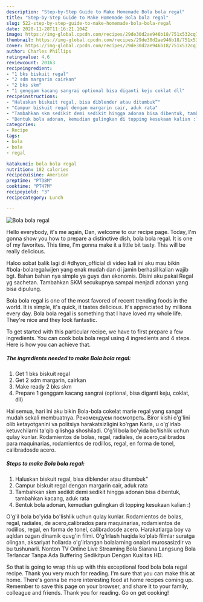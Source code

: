 ```yaml
---
description: "Step-by-Step Guide to Make Homemade Bola bola regal"
title: "Step-by-Step Guide to Make Homemade Bola bola regal"
slug: 522-step-by-step-guide-to-make-homemade-bola-bola-regal
date: 2020-11-28T11:16:21.104Z
image: https://img-global.cpcdn.com/recipes/29de30d2ae946b18/751x532cq70/bola-bola-regal-foto-resep-utama.jpg
thumbnail: https://img-global.cpcdn.com/recipes/29de30d2ae946b18/751x532cq70/bola-bola-regal-foto-resep-utama.jpg
cover: https://img-global.cpcdn.com/recipes/29de30d2ae946b18/751x532cq70/bola-bola-regal-foto-resep-utama.jpg
author: Charles Phillips
ratingvalue: 4.6
reviewcount: 20163
recipeingredient:
- "1 bks biskuit regal"
- "2 sdm margarin cairkan"
- "2 bks skm"
- "1 genggam kacang sangrai optional bisa diganti keju coklat dll"
recipeinstructions:
- "Haluskan biskuit regal, bisa diblender atau ditumbuk”"
- "Campur biskuit regal dengan margarin cair, aduk rata"
- "Tambahkan skm sedikit demi sedikit hingga adonan bisa dibentuk, tambahkan kacang, aduk rata"
- "Bentuk bola adonan, kemudian gulingkan di topping kesukaan kalian :)"
categories:
- Recipe
tags:
- bola
- bola
- regal

katakunci: bola bola regal 
nutrition: 182 calories
recipecuisine: American
preptime: "PT38M"
cooktime: "PT47M"
recipeyield: "3"
recipecategory: Lunch

---
```



![Bola bola regal](https://img-global.cpcdn.com/recipes/29de30d2ae946b18/751x532cq70/bola-bola-regal-foto-resep-utama.jpg)

Hello everybody, it's me again, Dan, welcome to our recipe page. Today, I'm gonna show you how to prepare a distinctive dish, bola bola regal. It is one of my favorites. This time, I'm gonna make it a little bit tasty. This will be really delicious.

Haloo sobat balik lagi di #dhyon_official di video kali ini aku mau bikin #bola-bolaregalwijen yang enak mudah dan di jamin berhasil kalian wajib bgt. Bahan bahan nya simple ya guys dan ekonomis. Disini aku pakai Regal yg sachetan. Tambahkan SKM secukupnya sampai menjadi adonan yang bisa dipulung.

Bola bola regal is one of the most favored of recent trending foods in the world. It is simple, it's quick, it tastes delicious. It's appreciated by millions every day. Bola bola regal is something that I have loved my whole life. They're nice and they look fantastic.


To get started with this particular recipe, we have to first prepare a few ingredients. You can cook bola bola regal using 4 ingredients and 4 steps. Here is how you can achieve that.

<!--inarticleads1-->

##### The ingredients needed to make Bola bola regal:

1. Get 1 bks biskuit regal
1. Get 2 sdm margarin, cairkan
1. Make ready 2 bks skm
1. Prepare 1 genggam kacang sangrai (optional, bisa diganti keju, coklat, dll)


Hai semua, hari ini aku bikin Bola-bola cokelat marie regal yang sangat mudah sekali membuatnya. Рекомендуем посмотреть. Biror kishi o&#39;g&#39;lini olib ketayotganini va politsiya harakatsizligini ko&#39;rgan Karla, u o&#39;g&#39;irlab ketuvchilarni ta&#39;qib qilishga shoshiladi. O&#39;g&#39;il bola bo&#39;yida bo&#39;lishlik uchun qulay kunlar. Rodamientos de bolas, regal, radiales, de acero,calibrados para maquinarias, rodamientos de rodillos, regal, en forma de tonel, calibradosde acero. 

<!--inarticleads2-->

##### Steps to make Bola bola regal:

1. Haluskan biskuit regal, bisa diblender atau ditumbuk”
1. Campur biskuit regal dengan margarin cair, aduk rata
1. Tambahkan skm sedikit demi sedikit hingga adonan bisa dibentuk, tambahkan kacang, aduk rata
1. Bentuk bola adonan, kemudian gulingkan di topping kesukaan kalian :)


O&#39;g&#39;il bola bo&#39;yida bo&#39;lishlik uchun qulay kunlar. Rodamientos de bolas, regal, radiales, de acero,calibrados para maquinarias, rodamientos de rodillos, regal, en forma de tonel, calibradosde acero. Harakatlarga boy va aqldan ozgan dinamik quvg&#39;in filmi. O&#39;g&#39;irlash haqida ko&#39;plab filmlar suratga olingan, aksariyat hollarda o&#39;g&#39;irlangan bolalarning onalari murosasizdir va bu tushunarli. Nonton TV Online Live Streaming Bola Siarana Langsung Bola Terlancar Tanpa Ada Buffering Sedikitpun Dengan Kualitas HD. 

So that is going to wrap this up with this exceptional food bola bola regal recipe. Thank you very much for reading. I'm sure that you can make this at home. There's gonna be more interesting food at home recipes coming up. Remember to save this page on your browser, and share it to your family, colleague and friends. Thank you for reading. Go on get cooking!
